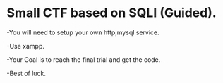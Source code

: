 # Small CTF based on SQLI (Guided).

-You will need to setup your own http,mysql service.

-Use xampp.

-Your Goal is to reach the final trial and get the code.

-Best of luck.
